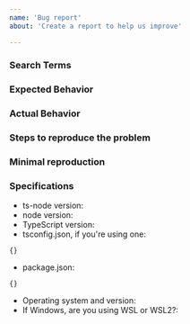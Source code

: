 ```yaml
---
name: 'Bug report'
about: 'Create a report to help us improve'

---
```


### Search Terms



<!--
  What search terms did you use when trying to find an existing bug report?
  List them here so people in the future can find this one more easily.
  Remember to include *closed* issues in your search.
-->

### Expected Behavior



### Actual Behavior



### Steps to reproduce the problem



### Minimal reproduction



<!--

This link explains why we ask for a minimal reproduction.  Thank you in advance!
https://gist.github.com/Rich-Harris/88c5fc2ac6dc941b22e7996af05d70ff

You can create a reproduction here:
https://github.com/TypeStrong/ts-node-repros
-->

### Specifications

<!-- `ts-node -vv` will print ts-node, node, and TypeScript versions -->
* ts-node version:
* node version:
* TypeScript version:
* tsconfig.json, if you're using one:
```
{}
```
* package.json:
```
{}
```
* Operating system and version:
* If Windows, are you using WSL or WSL2?:
